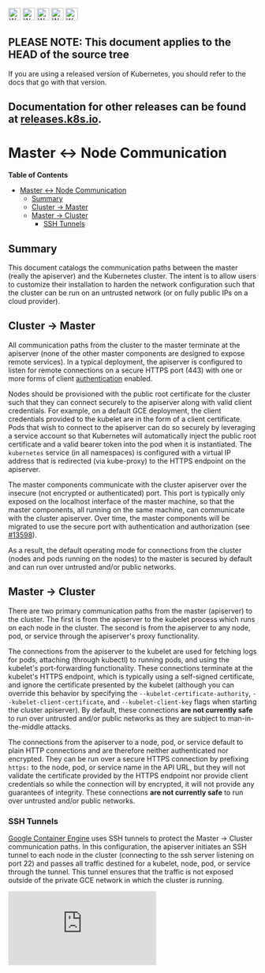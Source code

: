 <!-- BEGIN MUNGE: UNVERSIONED_WARNING -->

<!-- BEGIN STRIP_FOR_RELEASE -->

<img src="http://kubernetes.io/img/warning.png" alt="WARNING"
     width="25" height="25">
<img src="http://kubernetes.io/img/warning.png" alt="WARNING"
     width="25" height="25">
<img src="http://kubernetes.io/img/warning.png" alt="WARNING"
     width="25" height="25">
<img src="http://kubernetes.io/img/warning.png" alt="WARNING"
     width="25" height="25">
<img src="http://kubernetes.io/img/warning.png" alt="WARNING"
     width="25" height="25">

<h2>PLEASE NOTE: This document applies to the HEAD of the source tree</h2>

If you are using a released version of Kubernetes, you should
refer to the docs that go with that version.

Documentation for other releases can be found at
[releases.k8s.io](http://releases.k8s.io).
</strong>
--

<!-- END STRIP_FOR_RELEASE -->

<!-- END MUNGE: UNVERSIONED_WARNING -->

# Master <-> Node Communication

**Table of Contents**
<!-- BEGIN MUNGE: GENERATED_TOC -->

- [Master <-> Node Communication](#master---node-communication)
  - [Summary](#summary)
  - [Cluster -> Master](#cluster---master)
  - [Master -> Cluster](#master---cluster)
    - [SSH Tunnels](#ssh-tunnels)

<!-- END MUNGE: GENERATED_TOC -->

## Summary

This document catalogs the communication paths between the master (really the
apiserver) and the Kubernetes cluster. The intent is to allow users to
customize their installation to harden the network configuration such that
the cluster can be run on an untrusted network (or on fully public IPs on a
cloud provider).

## Cluster -> Master

All communication paths from the cluster to the master terminate at the
apiserver (none of the other master components are designed to expose remote
services). In a typical deployment, the apiserver is configured to listen for
remote connections on a secure HTTPS port (443) with one or more forms of
client [authentication](authentication.md) enabled.

Nodes should be provisioned with the public root certificate for the cluster
such that they can connect securely to the apiserver along with valid client
credentials. For example, on a default GCE deployment, the client credentials
provided to the kubelet are in the form of a client certificate. Pods that
wish to connect to the apiserver can do so securely by leveraging a service
account so that Kubernetes will automatically inject the public root
certificate and a valid bearer token into the pod when it is instantiated.
The `kubernetes` service (in all namespaces) is configured with a virtual IP
address that is redirected (via kube-proxy) to the HTTPS endpoint on the
apiserver.

The master components communicate with the cluster apiserver over the
insecure (not encrypted or authenticated) port. This port is typically only
exposed on the localhost interface of the master machine, so that the master
components, all running on the same machine, can communicate with the
cluster apiserver. Over time, the master components will be migrated to use
the secure port with authentication and authorization (see
[#13598](https://github.com/kubernetes/kubernetes/issues/13598)).

As a result, the default operating mode for connections from the cluster
(nodes and pods running on the nodes) to the master is secured by default
and can run over untrusted and/or public networks.

## Master -> Cluster

There are two primary communication paths from the master (apiserver) to the
cluster. The first is from the apiserver to the kubelet process which runs on
each node in the cluster. The second is from the apiserver to any node, pod,
or service through the apiserver's proxy functionality.

The connections from the apiserver to the kubelet are used for fetching logs
for pods, attaching (through kubectl) to running pods, and using the kubelet's
port-forwarding functionality. These connections terminate at the kubelet's
HTTPS endpoint, which is typically using a self-signed certificate, and
ignore the certificate presented by the kubelet (although you can override this
behavior by specifying the `--kubelet-certificate-authority`,
`--kubelet-client-certificate`, and `--kubelet-client-key` flags when starting
the cluster apiserver). By default, these connections **are not currently safe**
to run over untrusted and/or public networks as they are subject to
man-in-the-middle attacks.

The connections from the apiserver to a node, pod, or service default to plain
HTTP connections and are therefore neither authenticated nor encrypted. They
can be run over a secure HTTPS connection by prefixing `https:` to the node,
pod, or service name in the API URL, but they will not validate the certificate
provided by the HTTPS endpoint nor provide client credentials so while the
connection will by encrypted, it will not provide any guarantees of integrity.
These connections **are not currently safe** to run over untrusted and/or
public networks.

### SSH Tunnels

[Google Container Engine](https://cloud.google.com/container-engine/docs/) uses
SSH tunnels to protect the Master -> Cluster communication paths. In this
configuration, the apiserver initiates an SSH tunnel to each node in the
cluster (connecting to the ssh server listening on port 22) and passes all
traffic destined for a kubelet, node, pod, or service through the tunnel.
This tunnel ensures that the traffic is not exposed outside of the private
GCE network in which the cluster is running.






<!-- BEGIN MUNGE: GENERATED_ANALYTICS -->
[![Analytics](https://kubernetes-site.appspot.com/UA-36037335-10/GitHub/docs/admin/master-node-communication.md?pixel)]()
<!-- END MUNGE: GENERATED_ANALYTICS -->
